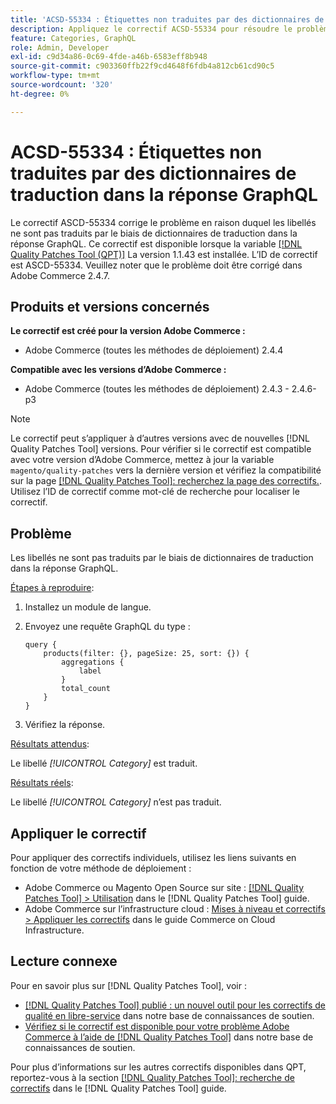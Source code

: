 ```yaml
---
title: 'ACSD-55334 : Étiquettes non traduites par des dictionnaires de traduction dans la réponse GraphQL'
description: Appliquez le correctif ACSD-55334 pour résoudre le problème Adobe Commerce en raison duquel les libellés ne sont pas traduits par le biais de dictionnaires de traduction dans la réponse GraphQL.
feature: Categories, GraphQL
role: Admin, Developer
exl-id: c9d34a86-0c69-4fde-a46b-6583eff8b948
source-git-commit: c903360ffb22f9cd4648f6fdb4a812cb61cd90c5
workflow-type: tm+mt
source-wordcount: '320'
ht-degree: 0%

---
```


# ACSD-55334 : Étiquettes non traduites par des dictionnaires de traduction dans la réponse GraphQL

Le correctif ASCD-55334 corrige le problème en raison duquel les libellés ne sont pas traduits par le biais de dictionnaires de traduction dans la réponse GraphQL. Ce correctif est disponible lorsque la variable [[!DNL Quality Patches Tool (QPT)]](/help/announcements/adobe-commerce-announcements/magento-quality-patches-released-new-tool-to-self-serve-quality-patches.md) La version 1.1.43 est installée. L’ID de correctif est ASCD-55334. Veuillez noter que le problème doit être corrigé dans Adobe Commerce 2.4.7.

## Produits et versions concernés

**Le correctif est créé pour la version Adobe Commerce :**

* Adobe Commerce (toutes les méthodes de déploiement) 2.4.4

**Compatible avec les versions d’Adobe Commerce :**

* Adobe Commerce (toutes les méthodes de déploiement) 2.4.3 - 2.4.6-p3

>[!NOTE]
>
>Le correctif peut s’appliquer à d’autres versions avec de nouvelles [!DNL Quality Patches Tool] versions. Pour vérifier si le correctif est compatible avec votre version d’Adobe Commerce, mettez à jour la variable `magento/quality-patches` vers la dernière version et vérifiez la compatibilité sur la page [[!DNL Quality Patches Tool]: recherchez la page des correctifs.](https://experienceleague.adobe.com/tools/commerce-quality-patches/index.html). Utilisez l’ID de correctif comme mot-clé de recherche pour localiser le correctif.

## Problème

Les libellés ne sont pas traduits par le biais de dictionnaires de traduction dans la réponse GraphQL.

<u>Étapes à reproduire</u>:

1. Installez un module de langue.
1. Envoyez une requête GraphQL du type :

   ```GrapQL
   query {
       products(filter: {}, pageSize: 25, sort: {}) {
           aggregations {
               label
           }
           total_count
       }
   }
   ```

1. Vérifiez la réponse.

<u>Résultats attendus</u>:

Le libellé *[!UICONTROL Category]* est traduit.

<u>Résultats réels</u>:

Le libellé *[!UICONTROL Category]* n’est pas traduit.

## Appliquer le correctif

Pour appliquer des correctifs individuels, utilisez les liens suivants en fonction de votre méthode de déploiement :

* Adobe Commerce ou Magento Open Source sur site : [[!DNL Quality Patches Tool] > Utilisation](https://experienceleague.adobe.com/docs/commerce-operations/tools/quality-patches-tool/usage.html) dans le [!DNL Quality Patches Tool] guide.
* Adobe Commerce sur l’infrastructure cloud : [Mises à niveau et correctifs > Appliquer les correctifs](https://experienceleague.adobe.com/docs/commerce-cloud-service/user-guide/develop/upgrade/apply-patches.html) dans le guide Commerce on Cloud Infrastructure.

## Lecture connexe

Pour en savoir plus sur [!DNL Quality Patches Tool], voir :

* [[!DNL Quality Patches Tool] publié : un nouvel outil pour les correctifs de qualité en libre-service](/help/announcements/adobe-commerce-announcements/magento-quality-patches-released-new-tool-to-self-serve-quality-patches.md) dans notre base de connaissances de soutien.
* [Vérifiez si le correctif est disponible pour votre problème Adobe Commerce à l’aide de [!DNL Quality Patches Tool]](/help/support-tools/patches-available-in-qpt-tool/check-patch-for-magento-issue-with-magento-quality-patches.md) dans notre base de connaissances de soutien.

Pour plus d’informations sur les autres correctifs disponibles dans QPT, reportez-vous à la section [[!DNL Quality Patches Tool]: recherche de correctifs](https://experienceleague.adobe.com/tools/commerce-quality-patches/index.html) dans le [!DNL Quality Patches Tool] guide.
